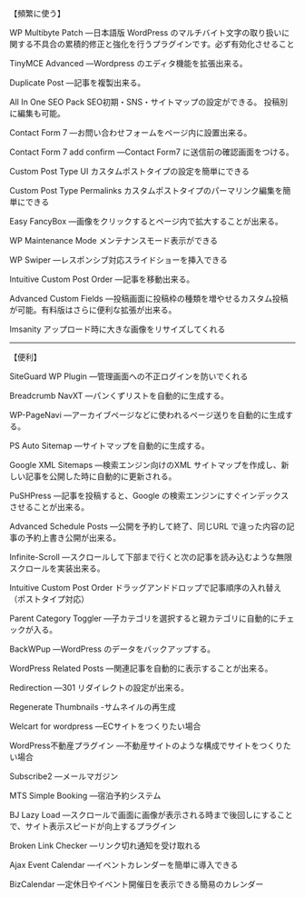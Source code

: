 【頻繁に使う】

WP Multibyte Patch
―日本語版 WordPress のマルチバイト文字の取り扱いに関する不具合の累積的修正と強化を行うプラグインです。必ず有効化させること

TinyMCE Advanced
―Wordpress のエディタ機能を拡張出来る。

Duplicate Post
―記事を複製出来る。

All In One SEO Pack
SEO初期・SNS・サイトマップの設定ができる。
投稿別に編集も可能。

Contact Form 7
―お問い合わせフォームをページ内に設置出来る。

Contact Form 7 add confirm
―Contact Form7 に送信前の確認画面をつける。

Custom Post Type UI
カスタムポストタイプの設定を簡単にできる

Custom Post Type Permalinks
カスタムポストタイプのパーマリンク編集を簡単にできる

Easy FancyBox
―画像をクリックするとページ内で拡大することが出来る。

WP Maintenance Mode
メンテナンスモード表示ができる

WP Swiper
―レスポンシブ対応スライドショーを挿入できる

Intuitive Custom Post Order
―記事を移動出来る。

Advanced Custom Fields
―投稿画面に投稿枠の種類を増やせるカスタム投稿が可能。有料版はさらに便利な拡張が出来る。

Imsanity
アップロード時に大きな画像をリサイズしてくれる

--------------------

【便利】

SiteGuard WP Plugin
―管理画面への不正ログインを防いでくれる

Breadcrumb NavXT
―パンくずリストを自動的に生成する。

WP-PageNavi
―アーカイブページなどに使われるページ送りを自動的に生成する。

PS Auto Sitemap
―サイトマップを自動的に生成する。

Google XML Sitemaps
―検索エンジン向けのXML サイトマップを作成し、新しい記事を公開した時に自動的に更新される。

PuSHPress
―記事を投稿すると、Google の検索エンジンにすぐインデックスさせることが出来る。

Advanced Schedule Posts
―公開を予約して終了、同じURL で違った内容の記事の予約上書き公開が出来る。


Infinite-Scroll
―スクロールして下部まで行くと次の記事を読み込むような無限スクロールを実装出来る。

Intuitive Custom Post Order
ドラッグアンドドロップで記事順序の入れ替え（ポストタイプ対応）

Parent Category Toggler
―子カテゴリを選択すると親カテゴリに自動的にチェックが入る。

BackWPup
―WordPress のデータをバックアップする。

WordPress Related Posts
―関連記事を自動的に表示することが出来る。

Redirection
―301 リダイレクトの設定が出来る。

Regenerate Thumbnails
-サムネイルの再生成

Welcart for wordpress
―ECサイトをつくりたい場合

WordPress不動産プラグイン
―不動産サイトのような構成でサイトをつくりたい場合

Subscribe2
―メールマガジン

MTS Simple Booking
―宿泊予約システム

BJ Lazy Load
―スクロールで画面に画像が表示される時まで後回しにすることで、サイト表示スピードが向上するプラグイン

Broken Link Checker
―リンク切れ通知を受け取れる

Ajax Event Calendar
―イベントカレンダーを簡単に導入できる

BizCalendar
―定休日やイベント開催日を表示できる簡易のカレンダー
